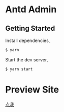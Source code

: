 <!--
 * @Author: tkiddo
 * @Date: 2021-01-04 09:00:32
 * @LastEditors: tkiddo
 * @LastEditTime: 2021-01-23 15:46:25
 * @Description: 
-->
# Antd Admin

## Getting Started

Install dependencies,

```bash
$ yarn
```

Start the dev server,

```bash
$ yarn start
```

# Preview Site

[点我](https://express-9gf51cps1d7be8f0-1256164626.ap-guangzhou.app.tcloudbase.com/admin
)
